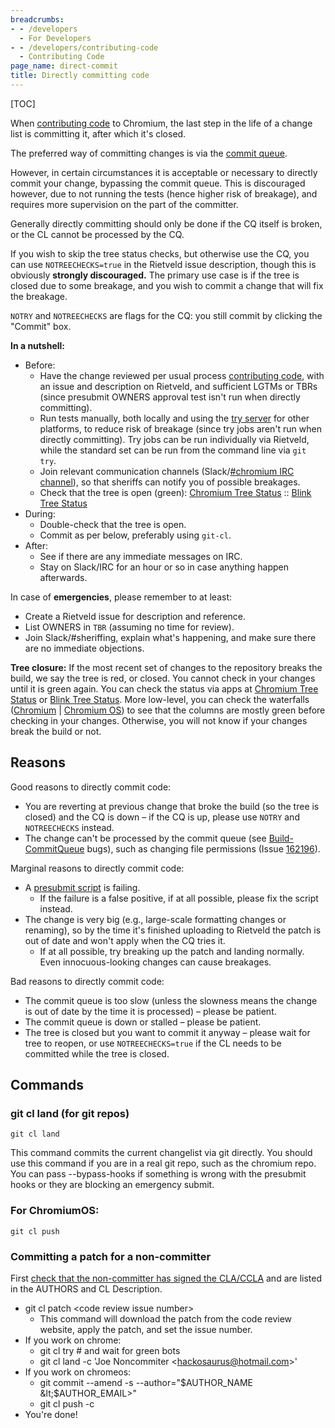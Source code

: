 ```yaml
---
breadcrumbs:
- - /developers
  - For Developers
- - /developers/contributing-code
  - Contributing Code
page_name: direct-commit
title: Directly committing code
---
```


[TOC]

When [contributing code](/developers/contributing-code) to Chromium, the last
step in the life of a change list is committing it, after which it's closed.

The preferred way of committing changes is via the [commit
queue](/developers/testing/commit-queue).

However, in certain circumstances it is acceptable or necessary to directly
commit your change, bypassing the commit queue. This is discouraged however, due
to not running the tests (hence higher risk of breakage), and requires more
supervision on the part of the committer.

Generally directly committing should only be done if the CQ itself is broken, or
the CL cannot be processed by the CQ.

If you wish to skip the tree status checks, but otherwise use the CQ, you can
use `NOTREECHECKS=true` in the Rietveld issue description, though this is
obviously **strongly discouraged.** The primary use case is if the tree is
closed due to some breakage, and you wish to commit a change that will fix the
breakage.

`NOTRY` and `NOTREECHECKS` are flags for the CQ: you still commit by clicking
the "Commit" box.

**In a nutshell:**

*   Before:
    *   Have the change reviewed per usual process [contributing
                code](/developers/contributing-code), with an issue and
                description on Rietveld, and sufficient LGTMs or TBRs (since
                presubmit OWNERS approval test isn't run when directly
                committing).
    *   Run tests manually, both locally and using the [try
                server](/developers/testing/try-server-usage) for other
                platforms, to reduce risk of breakage (since try jobs aren't run
                when directly committing). Try jobs can be run individually via
                Rietveld, while the standard set can be run from the command
                line via `git try`.
    *   Join relevant communication channels (Slack/[#chromium IRC
                channel](/developers/irc)), so that sheriffs can notify you of
                possible breakages.
    *   Check that the tree is open (green): [Chromium Tree
                Status](http://chromium-status.appspot.com/) :: [Blink Tree
                Status](http://blink-status.appspot.com/)
*   During:
    *   Double-check that the tree is open.
    *   Commit as per below, preferably using `git-cl`.
*   After:
    *   See if there are any immediate messages on IRC.
    *   Stay on Slack/IRC for an hour or so in case anything happen
                afterwards.

In case of **emergencies**, please remember to at least:

*   Create a Rietveld issue for description and reference.
*   List OWNERS in `TBR` (assuming no time for review).
*   Join Slack/#sheriffing, explain what's happening, and make sure
            there are no immediate objections.

**Tree closure:** If the most recent set of changes to the repository breaks the
build, we say the tree is red, or closed. You cannot check in your changes until
it is green again. You can check the status via apps at [Chromium Tree
Status](http://chromium-status.appspot.com/) or [Blink Tree
Status](http://blink-status.appspot.com/). More low-level, you can check the
waterfalls ([Chromium](http://build.chromium.org/buildbot/waterfall/console) |
[Chromium OS](http://build.chromium.org/buildbot/chromiumos/waterfall)) to see
that the columns are mostly green before checking in your changes. Otherwise,
you will not know if your changes break the build or not.

## Reasons

Good reasons to directly commit code:

*   You are reverting at previous change that broke the build (so the
            tree is closed) and the CQ is down – if the CQ is up, please use
            `NOTRY` and `NOTREECHECKS` instead.
*   The change can't be processed by the commit queue (see
            [Build-CommitQueue](https://code.google.com/p/chromium/issues/list)
            bugs), such as changing file permissions (Issue
            [162196](https://code.google.com/p/chromium/issues/detail)).

Marginal reasons to directly commit code:

*   A [presubmit
            script](/developers/how-tos/depottools/presubmit-scripts) is
            failing.
    *   If the failure is a false positive, if at all possible, please
                fix the script instead.
*   The change is very big (e.g., large-scale formatting changes or
            renaming), so by the time it's finished uploading to Rietveld the
            patch is out of date and won't apply when the CQ tries it.
    *   If at all possible, try breaking up the patch and landing
                normally. Even innocuous-looking changes can cause breakages.

Bad reasons to directly commit code:

*   The commit queue is too slow (unless the slowness means the change
            is out of date by the time it is processed) – please be patient.
*   The commit queue is down or stalled – please be patient.
*   The tree is closed but you want to commit it anyway – please wait
            for tree to reopen, or use `NOTREECHECKS=true` if the CL needs to be
            committed while the tree is closed.

## Commands

### **git cl land (for git repos)**

```none
git cl land
```

This command commits the current changelist via git directly. You should use
this command if you are in a real git repo, such as the chromium repo. You can
pass --bypass-hooks if something is wrong with the presubmit hooks or they are
blocking an emergency submit.

### For ChromiumOS:

```none
git cl push
```

### Committing a patch for a non-committer

First [check that the non-committer has signed the
CLA/CCLA](/developers/contributing-code/external-contributor-checklist) and are
listed in the AUTHORS and CL Description.

*   git cl patch &lt;code review issue number&gt;
    *   This command will download the patch from the code review
                website, apply the patch, and set the issue number.
*   If you work on chrome:
    *   git cl try # and wait for green bots
    *   git cl land -c 'Joe Noncommiter &lt;hackosaurus@hotmail.com&gt;'
*   If you work on chromeos:
    *   git commit --amend -s --author="$AUTHOR_NAME
                &lt;$AUTHOR_EMAIL&gt;"
    *   git cl push -c
*   You're done!